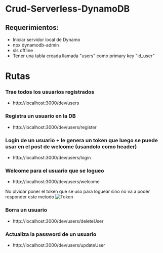 # Crud-Serverless-DynamoDB

## Requerimientos:

- Iniciar servidor local de Dynamo
- npx dynamodb-admin
- sls offline
- Tener una tabla creada llamada "users" como primary key "id_user"

# Rutas

### Trae todos los usuarios registrados
- http://localhost:3000/dev/users

### Registra un usuario en la DB
- http://localhost:3000/dev/users/register

### Login de un usuario + le genera un token que luego se puede usar en el post de welcome (usandolo como header)
- http://localhost:3000/dev/users/login

### Welcome para el usuario que se logueo
- http://localhost:3000/dev/users/welcome

No olvidar poner el token que se uso para loguear sino no va a poder responder este metodo
![Token](https://i.imgur.com/0vZpf9B.png)

### Borra un usuario
- http://localhost:3000/dev/users/deleteUser

### Actualiza la password de un usuario
- http://localhost:3000/dev/users/updateUser

